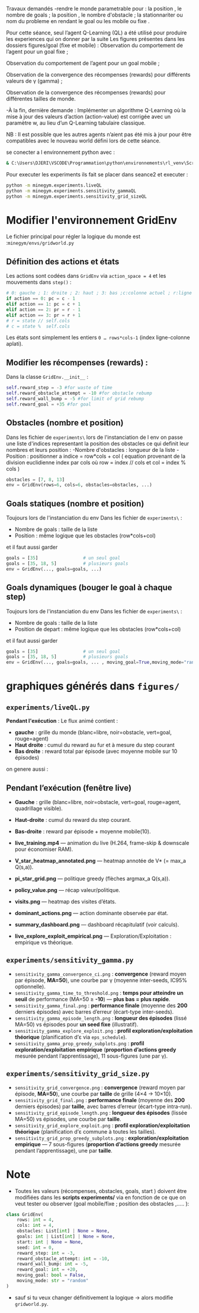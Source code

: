 Travaux demandés
-rendre le monde parametrable pour : la position , le nombre de goals ; la position , le nombre d'obstacle ; la stationnariter ou nom du probleme en rendant le goal ou les  mobile ou fixe .

Pour cette séance, seul l’agent Q-Learning (QL) a été utilisé pour produire les experiences qui on donner par la suite Les figures présentes dans les dossiers figures/goal (fixe et mobile)  :
Observation du comportement de l’agent pour un goal fixe ;

Observation du comportement de l’agent pour un goal mobile ;

Observation de la convergence des récompenses (rewards) pour différents valeurs de γ (gamma)  ;

Observation de la convergence des récompenses (rewards)  pour différentes tailles de monde.

-À la fin, dernière demande :
Implémenter un algorithme Q-Learning où la mise à jour des valeurs d’action (action-value) est corrigée avec un paramètre w, au lieu d’un Q-Learning tabulaire classique.

NB : Il est possible que les autres agents n’aient pas été mis à jour pour être compatibles avec le nouveau world défini lors de cette séance.



se conecter a l environnement python avec : 
```bash
& C:\Users\DJERI\VSCODE\Programmation\python\environnements\rl_venv\Scripts\Activate.ps1
```
Pour executer les experiments ils fait se placer dans seance2 et executer : 
```bash
python -m minegym.experiments.liveQL
python -m minegym.experiments.sensitivity_gammaQL
python -m minegym.experiments.sensitivity_grid_sizeQL
```


# Modifier l'environnement GridEnv

Le fichier principal pour régler la logique du monde est :`minegym/envs/gridworld.py`
## Définition des actions et états

Les actions sont codées dans `GridEnv` via `action_space = 4` et les mouvements dans `step()` :

```python
# 0: gauche ; 1: droite ; 2: haut ; 3: bas ;c:colonne actuel ; r:ligne actuel ; pc , pr : coordonnees qui devrai etrer obtenu apres l action sans tenir compt des limites du grid
if action == 0: pc = c - 1
elif action == 1: pc = c + 1
elif action == 2: pr = r - 1
elif action == 3: pr = r + 1
# r = state // self.cols   
# c = state %  self.cols 
```
  


Les états sont simplement les entiers `0 … rows*cols-1` (index ligne-colonne aplati).


## Modifier les récompenses (rewards) : 
Dans la classe `GridEnv.__init__` :

```python
self.reward_step = -3 #for waste of time
self.reward_obstacle_attempt = -10 #for obstacle rebump
self.reward_wall_bump = -5 #for limit of grid rebump
self.reward_goal = +35 #for goal
```

## Obstacles (nombre et position)

Dans les fichier de `experiments\` lors de l'instanciation de l env on passe une liste d'indices  representant la position des obstacles ce qui definit leur nombres et leurs position  :
-Nombre d'obstacles : longueur de la liste
-Position : positionner a indice = row*cols + col ( equation provenant de la division euclidienne index par cols où row = index // cols et col = index % cols )

```python
obstacles = [7, 8, 13]
env = GridEnv(rows=6, cols=6, obstacles=obstacles, ...)
```

## Goals statiques (nombre et position)
Toujours lors de l'instanciation du env Dans les fichier de `experiments\` :
- Nombre de goals : taille de la liste
- Position : même logique que les obstacles (row*cols+col)

et il faut aussi garder 
```python
goals = [35]                 # un seul goal
goals = [35, 18, 5]          # plusieurs goals
env = GridEnv(..., goals=goals, ...)
```

## Goals dynamiques (bouger le goal à chaque step)

Toujours lors de l'instanciation du env Dans les fichier de `experiments\` :
- Nombre de goals : taille de la liste
- Position de depart : même logique que les obstacles (row*cols+col) 

et il faut aussi garder 
```python
goals = [35]                 # un seul goal
goals = [35, 18, 5]          # plusieurs goals
env = GridEnv(..., goals=goals, ... , moving_goal=True,moving_mode="random") # ou moving_mode="cyclic" ou redefinir une autre methode dans un nouvelle valeur de moving_mode  dans _move_goals dans la classe GridEnv
```

#  graphiques générés dans `figures/`

## `experiments/liveQL.py`

**Pendant l'exécution** :  Le flux animé  contient : 

- **gauche** : grille du monde (blanc=libre, noir=obstacle, vert=goal, rouge=agent)
- **Haut droite** : cumul du reward au fur et à mesure du step courant
- **Bas droite** : reward total par épisode (avec moyenne mobile sur 10 épisodes)

on genere aussi :

## Pendant l’exécution (fenêtre live)

- **Gauche** : grille (blanc=libre, noir=obstacle, vert=goal, rouge=agent, quadrillage visible).
- **Haut-droite** : cumul du reward du step courant.
- **Bas-droite** : reward par épisode + moyenne mobile(10).

- **live_training.mp4** — animation du live (H.264, frame-skip & downscale pour économiser RAM).
- **V_star_heatmap_annotated.png** — heatmap annotée de V* (= max_a Q(s,a)).
- **pi_star_grid.png** — politique greedy (flèches argmax_a Q(s,a)).
- **policy_value.png** — récap valeur/politique.
- **visits.png** — heatmap des visites d’états.
- **dominant_actions.png** — action dominante observée par état.
- **summary_dashboard.png** — dashboard récapitulatif (voir calculs).
- **live_explore_exploit_empirical.png** — Exploration/Exploitation : empirique vs théorique.


## `experiments/sensitivity_gamma.py`

- `sensitivity_gamma_convergence_ci.png` : **convergence** (reward moyen par épisode, **MA=50**), une courbe par γ (moyenne inter-seeds, IC95% optionnelle).
- `sensitivity_gamma_time_to_threshold.png` : **temps pour atteindre un seuil** de performance (MA=50 ≥ **-10**) — **plus bas = plus rapide**.
- `sensitivity_gamma_final.png` : **performance finale** (moyenne des **200** derniers épisodes) avec barres d’erreur (écart-type inter-seeds).
- `sensitivity_gamma_episode_length.png` : **longueur des épisodes** (lissé MA=50) vs épisodes pour **un seed fixe** (illustratif).
- `sensitivity_gamma_explore_exploit.png` : **profil exploration/exploitation théorique** (planification d’ε via `eps_schedule`).
- `sensitivity_gamma_prop_greedy_subplots.png` : **profil exploration/exploitation empirique** (**proportion d’actions greedy** mesurée pendant l’apprentissage), 11 sous-figures (une par γ).




## `experiments/sensitivity_grid_size.py`

- `sensitivity_grid_convergence.png` : **convergence** (reward moyen par épisode, **MA=50**), une courbe par **taille** de grille (4×4 → 10×10).
- `sensitivity_grid_final.png` : **performance finale** (moyenne des **200** derniers épisodes) par **taille**, avec barres d’erreur (écart-type intra-run).
- `sensitivity_grid_episode_length.png` : **longueur des épisodes** (lissée MA=50) vs épisodes, une courbe par **taille**.
- `sensitivity_grid_explore_exploit.png` : **profil exploration/exploitation théorique** (planification d’ε commune à toutes les tailles).
- `sensitivity_grid_prop_greedy_subplots.png` : **exploration/exploitation empirique** — 7 sous-figures (**proportion d’actions greedy** mesurée pendant l’apprentissage), une par **taille**.


# Note

- Toutes les valeurs (récompenses, obstacles, goals, start ) doivent être modifiées dans les **scripts experiments/**  via en fonction de ce que on veut tester ou observer (goal mobile/fixe ; position des obstacles ,.....  ): 
```python
class GridEnv(
    rows: int = 4,
    cols: int = 4,
    obstacles: List[int] | None = None,
    goals: int | List[int] | None = None,
    start: int | None = None,
    seed: int = 0,
    reward_step: int = -3,
    reward_obstacle_attempt: int = -10,
    reward_wall_bump: int = -5,
    reward_goal: int = +20,
    moving_goal: bool = False,
    moving_mode: str = "random"
)
```

- sauf si tu veux changer définitivement la logique → alors modifie `gridworld.py`.




